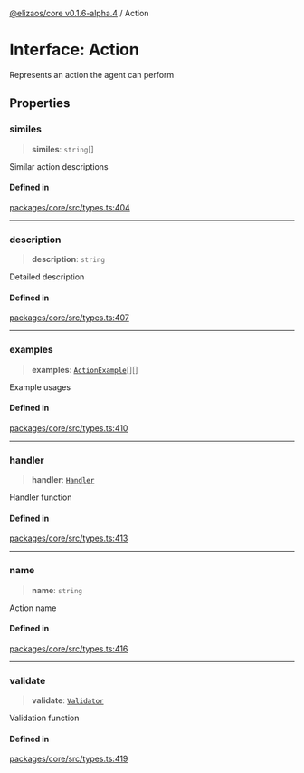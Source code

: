 [@elizaos/core v0.1.6-alpha.4](../index.md) / Action

# Interface: Action

Represents an action the agent can perform

## Properties

### similes

> **similes**: `string`[]

Similar action descriptions

#### Defined in

[packages/core/src/types.ts:404](https://github.com/elizaos/eliza/blob/main/packages/core/src/types.ts#L404)

---

### description

> **description**: `string`

Detailed description

#### Defined in

[packages/core/src/types.ts:407](https://github.com/elizaos/eliza/blob/main/packages/core/src/types.ts#L407)

---

### examples

> **examples**: [`ActionExample`](ActionExample.md)[][]

Example usages

#### Defined in

[packages/core/src/types.ts:410](https://github.com/elizaos/eliza/blob/main/packages/core/src/types.ts#L410)

---

### handler

> **handler**: [`Handler`](../type-aliases/Handler.md)

Handler function

#### Defined in

[packages/core/src/types.ts:413](https://github.com/elizaos/eliza/blob/main/packages/core/src/types.ts#L413)

---

### name

> **name**: `string`

Action name

#### Defined in

[packages/core/src/types.ts:416](https://github.com/elizaos/eliza/blob/main/packages/core/src/types.ts#L416)

---

### validate

> **validate**: [`Validator`](../type-aliases/Validator.md)

Validation function

#### Defined in

[packages/core/src/types.ts:419](https://github.com/elizaos/eliza/blob/main/packages/core/src/types.ts#L419)
